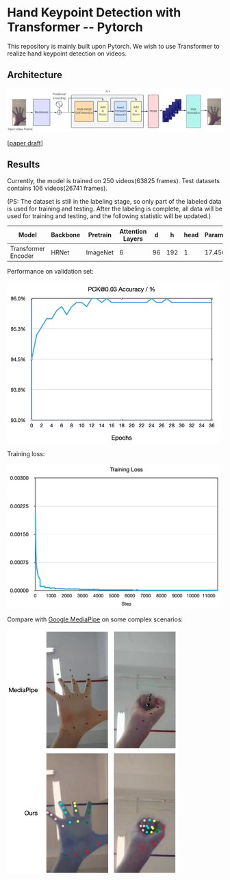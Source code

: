 # Hand Keypoint Detection with Transformer -- Pytorch

This repository is mainly built upon Pytorch. We wish to use Transformer to realize hand keypoint detection on videos.

## Architecture
<img src="./images/framework.png" alt="drawing" width="1000"/>

[[paper draft]](https://delaprada.com/files/hand_keypoint_transformer.pdf)

## Results
Currently, the model is trained on 250 videos(63825 frames). Test datasets contains 106 videos(26741 frames).

(PS: The dataset is still in the labeling stage, so only part of the labeled data is used for training and testing. After the labeling is complete, all data will be used for training and testing, and the following statistic will be updated.)


|  Model   | Backbone  |  Pretrain  | Attention Layers | d | h | head | Params(Mb) | PCK@0.03 | Acceleration Error
|  ----  | ----  |  ----  |  ----  | ----  |  ----  |  ----  | ----  |  ----  |----  |
| Transformer Encoder | HRNet | ImageNet  | 6 | 96 | 192 | 1 | 17.456 | 0.953 | 2.308  |

Performance on validation set:

<img src="./images/accuracy.png" alt="drawing" width="500"/>

Training loss:

<img src="./images/training_loss.png" alt="drawing" width="500"/>

Compare with [Google MediaPipe](https://arxiv.org/pdf/2006.10214.pdf) on some complex scenarios:

<img src="./images/compare_mp.png" alt="drawing" width="400"/>
